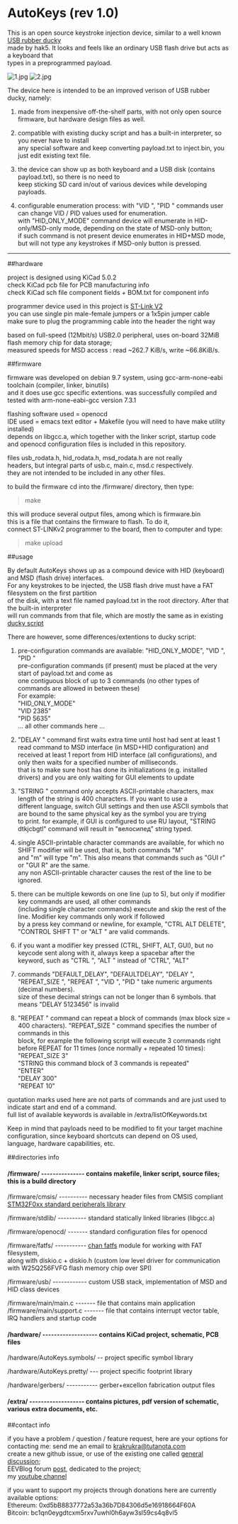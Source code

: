 # AutoKeys (rev 1.0)

This is an open source keystroke injection device, similar to a well known [USB rubber ducky](https://www.youtube.com/watch?v=z5UUTUmGQlY&list=PLW5y1tjAOzI0YaJslcjcI4zKI366tMBYk)  
made by hak5. It looks and feels like an ordinary USB flash drive but acts as a keyboard that  
types in a preprogrammed payload.  

![1.jpg](extra/pictures/1.jpg)
![2.jpg](extra/pictures/2.jpg)  

The device here is intended to be an improved verison of USB rubber ducky, namely:  

1. made from inexpensive off-the-shelf parts, with not only open source  
firmware, but hardware design files as well.  

2. compatible with existing ducky script and has a built-in interpreter, so you never have to install  
any special software and keep converting payload.txt to inject.bin, you just edit existing text file.  

3. the device can show up as both keyboard and a USB disk (contains payload.txt), so there is no need to  
keep sticking SD card in/out of various devices while developing payloads.  

4. configurable enumeration process: with "VID ", "PID " commands user can change VID / PID values used for enumeration.  
with "HID\_ONLY\_MODE" command device will enumerate in HID-only/MSD-only mode, depending on the state of MSD-only button;  
if such command is not present device enumerates in HID+MSD mode, but will not type any keystrokes if MSD-only button is pressed.  

---

##hardware

project is designed using KiCad 5.0.2  
check KiCad pcb file for PCB manufacturing info  
check KiCad sch file component fields + BOM.txt for component info  

programmer device used in this project is [ST-Link V2](https://www.aliexpress.com/item/1PCS-ST-LINK-Stlink-ST-Link-V2-Mini-STM8-STM32-Simulator-Download-Programmer-Programming-With-Cover/32792513237.html?ws_ab_test=searchweb0_0,searchweb201602_2_10152_10151_10065_10344_10068_10342_10546_10343_10340_10548_10341_10696_10084_10083_10618_10307_10135_10133_10059_100031_10103_10624_10623_10622_10621_10620,searchweb201603_55,ppcSwitch_3&algo_expid=448b8f37-4a09-4701-bf7f-8b2ce2770a23-0&algo_pvid=448b8f37-4a09-4701-bf7f-8b2ce2770a23&priceBeautifyAB=0)  
you can use single pin male-female jumpers or a 1x5pin jumper cable  
make sure to plug the programming cable into the header the right way  

based on full-speed (12Mbit/s) USB2.0 peripheral, uses on-board 32MiB flash memory chip for data storage;  
measured speeds for MSD access : read ~262.7 KiB/s, write ~66.8KiB/s.  

##firmware

firmware was developed on debian 9.7 system, using gcc-arm-none-eabi toolchain (compiler, linker, binutils)  
and it does use gcc specific extentions. was successfully compiled and tested with arm-none-eabi-gcc version 7.3.1  

flashing software used = openocd  
IDE used = emacs text editor + Makefile  (you will need to have make utility installed)  
depends on libgcc.a, which together with the linker script, startup code  
and openocd configuration files is included in this repository.

files usb\_rodata.h, hid\_rodata.h, msd\_rodata.h are not really  
headers, but integral parts of usb.c, main.c, msd.c respectively.  
they are not intended to be included in any other files.  

to build the firmware cd into the /firmware/ directory, then type:  

> make  

this will produce several output files, among which is firmware.bin  
this is a file that contains the firmware to flash. To do it,  
connect ST-LINKv2 programmer to the board, then to computer and type:  

> make upload  

##usage

By default AutoKeys shows up as a compound device with HID (keyboard) and MSD (flash drive) interfaces.  
For any keystrokes to be injected, the USB flash drive must have a FAT filesystem on the first partition  
of the disk, with a text file named payload.txt in the root directory. After that the built-in interpreter  
will run commands from that file, which are mostly the same as in existing [ducky script](https://github.com/hak5darren/USB-Rubber-Ducky/wiki/Duckyscript)  

There are however, some differences/extentions to ducky script:  

1. pre-configuration commands are available: "HID\_ONLY\_MODE", "VID ", "PID "  
pre-configuration commands (if present) must be placed at the very start of payload.txt and come as  
one contiguous block of up to 3 commands (no other types of commands are allowed in between these)  
For example:  
"HID\_ONLY\_MODE"  
"VID 2385"  
"PID 5635"  
... all other commands here ...  

2. "DELAY " command first waits extra time until host had sent at least 1 read command to MSD interface (in MSD+HID configuration) and  
received at least 1 report from HID interface (all configurations), and only then waits for a specified number of milliseconds.  
that is to make sure host has done its initializations (e.g. installed drivers) and you are only waiting for GUI elements to update  

3. "STRING " command only accepts ASCII-printable characters, max length of the string is 400 characters. If you want to use a  
different language, switch GUI settings and then use ASCII symbols that are bound to the same physical key as the symbol you are trying  
to print. for example, if GUI is configured to use RU layout, "STRING dtkjcbgtl" command will result in "велосипед" string typed.  

4. single ASCII-printable character commands are available, for which no SHIFT modifier will be used, that is, both commands "M"  
and "m"  will type "m". This also means that commands such as "GUI r" or "GUI R" are the same.  
any non ASCII-printable character causes the rest of the line to be ignored.  

5. there can be multiple kewords on one line (up to 5), but only if modifier key commands are used, all other commands  
(including single character commands) execute and skip the rest of the line. Modifier key commands only work if followed  
by a press key command or newline, for example, "CTRL ALT DELETE", "CONTROL SHIFT T" or "ALT " are valid commands.  

6. if you want a modifier key pressed (CTRL, SHIFT, ALT, GUI), but no keycode sent along with it, always keep a spacebar after the  
keyword, such as "CTRL ", "ALT " instead of "CTRL", "ALT"  

7. commands "DEFAULT\_DELAY", "DEFAULTDELAY", "DELAY ", "REPEAT\_SIZE ", "REPEAT ", "VID ", "PID " take numeric arguments (decimal numbers).  
size of these decimal strings can not be longer than 6 symbols. that means "DELAY 5123456" is invalid  

8. "REPEAT " command can repeat a block of commands (max block size = 400 characters). "REPEAT\_SIZE " command specifies the number of commands in this  
block, for example the following script will execute 3 commands right before REPEAT for 11 times (once normally + repeated 10 times):  
"REPEAT\_SIZE 3"  
"STRING this command block of 3 commands is repeated"  
"ENTER"  
"DELAY 300"  
"REPEAT 10"  

quotation marks used here are not parts of commands and are just used to indicate start and end of a command.  
full list of available keywords is available in /extra/listOfKeywords.txt  

Keep in mind that payloads need to be modified to fit your target machine configuration, since keyboard shortcuts can depend on OS used,  
language, hardware capabilities, etc.  


##directories info

#### /firmware/ --------------- contains makefile, linker script, source files; this is a build directory  

/firmware/cmsis/ ---------- necessary header files from CMSIS compliant [STM32F0xx standard peripherals library](https://www.st.com/content/st_com/en/products/embedded-software/mcus-embedded-software/stm32-embedded-software/stm32-standard-peripheral-libraries/stsw-stm32048.html)  

/firmware/stdlib/ ---------- standard statically linked libraries (libgcc.a)  

/firmware/openocd/ ------- standard configuration files for openocd  

/firmware/fatfs/ ----------- [chan fatfs](http://www.elm-chan.org/fsw/ff/00index_e.html) module for working with FAT filesystem,  
along with diskio.c + diskio.h (custom low level driver for communication with W25Q256FVFG flash memory chip over SPI)  

/firmware/usb/ ------------ custom USB stack, implementation of MSD and HID class devices  

/firmware/main/main.c ------- file that contains main application  
/firmware/main/support.c ------- file that contains interrupt vector table, IRQ handlers and startup code  

#### /hardware/ ------------------- contains KiCad project, schematic, PCB files  

/hardware/AutoKeys.symbols/ -- project specific symbol library  

/hardware/AutoKeys.pretty/ --- project specific footprint library  

/hardware/gerbers/ ----------- gerber+excellon fabrication output files  

#### /extra/ -------------------  contains pictures, pdf version of schematic, various extra documents, etc.

##contact info

if you have a problem / question / feature request, here are your options for contacting me:
send me an email to krakrukra@tutanota.com  
create a new github issue, or use of the existing one called [general discussion](link_to_issue);  
EEVBlog forum [post](), dedicated to the project;  
my [youtube channel]()  

if you want to support my projects through donations here are currently available options:  
Ethereum: 0xd5bB8837772a53a36b7D84306d5e16918664F60A  
Bitcoin: bc1qn0eygdtcxm5rxv7uwhl0h6ayw3sl59cs4q8vl5  
